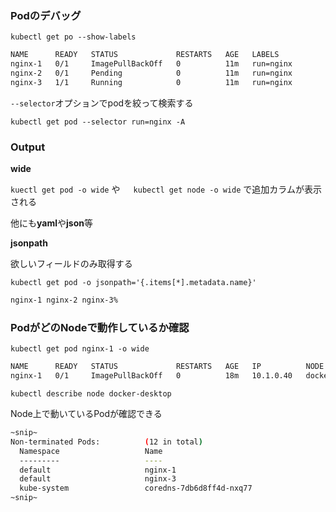 ### Podのデバッグ

`kubectl get po --show-labels`

```bash
NAME      READY   STATUS             RESTARTS   AGE   LABELS
nginx-1   0/1     ImagePullBackOff   0          11m   run=nginx
nginx-2   0/1     Pending            0          11m   run=nginx
nginx-3   1/1     Running            0          11m   run=nginx
```

`--selector`オプションでpodを絞って検索する

`kubectl get pod --selector run=nginx -A`

### Output

**wide**

`kuectl get pod -o wide` や　` kubectl get node -o wide` で追加カラムが表示される

他にも**yaml**や**json**等

**jsonpath**

欲しいフィールドのみ取得する

`kubectl get pod -o jsonpath='{.items[*].metadata.name}'`

```bash
nginx-1 nginx-2 nginx-3%
```

### PodがどのNodeで動作しているか確認

`kubectl get pod nginx-1 -o wide`

```bash
NAME      READY   STATUS             RESTARTS   AGE   IP          NODE             NOMINATED NODE   READINESS GATES
nginx-1   0/1     ImagePullBackOff   0          18m   10.1.0.40   docker-desktop   <none>           <none>
```

`kubectl describe node docker-desktop`

Node上で動いているPodが確認できる
```bash
~snip~
Non-terminated Pods:          (12 in total)
  Namespace                   Name                                      CPU Requests  CPU Limits  Memory Requests  Memory Limits  Age
  ---------                   ----                                      ------------  ----------  ---------------  -------------  ---
  default                     nginx-1                                   0 (0%)        0 (0%)      0 (0%)           0 (0%)         18m
  default                     nginx-3                                   0 (0%)        0 (0%)      0 (0%)           0 (0%)         18m
  kube-system                 coredns-7db6d8ff4d-nxq77                  100m (0%)     0 (0%)      70Mi (0%)        170Mi (2%)     23h
~snip~
```